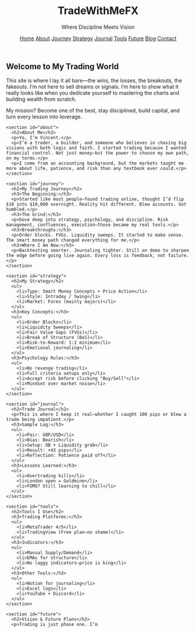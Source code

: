 <!DOCTYPE html>
<html lang="en">
<head>
  <meta charset="UTF-8" />
  <meta name="viewport" content="width=device-width, initial-scale=1.0"/>
  <title>TradeWithMeFX | My Trading Journey</title>
  <link rel="stylesheet" href="style.css" />
</head>
<body>
  <header>
    <div class="branding">
      <h1>TradeWithMeFX</h1>
      <p>Where Discipline Meets Vision</p>
    </div>
    <nav>
      <a href="#home">Home</a>
      <a href="#about">About</a>
      <a href="#journey">Journey</a>
      <a href="#strategy">Strategy</a>
      <a href="#journal">Journal</a>
      <a href="#tools">Tools</a>
      <a href="#future">Future</a>
      <a href="#blog">Blog</a>
      <a href="#contact">Contact</a>
    </nav>
  </header>

  <main>
    <section id="home">
      <h2>Welcome to My Trading World</h2>
      <p>This site is where I lay it all bare—the wins, the losses, the breakouts, the fakeouts. I’m not here to sell dreams or signals. I’m here to show what it really looks like when you dedicate yourself to mastering the charts and building wealth from scratch.</p>
      <p>My mission? Become one of the best, stay disciplined, build capital, and turn every lesson into leverage.</p>
    </section>

    <section id="about">
      <h2>About Me</h2>
      <p>Yo, I’m Vincent.</p>
      <p>I’m a trader, a builder, and someone who believes in chasing big visions with both logic and faith. I started trading because I wanted financial control. Not just money—but the power to choose my own path, on my terms.</p>
      <p>I come from an accounting background, but the markets taught me more about life, patience, and risk than any textbook ever could.</p>
    </section>

    <section id="journey">
      <h2>My Trading Journey</h2>
      <h3>The Beginning:</h3>
      <p>Started like most people—found trading online, thought I’d flip $10 into $10,000 overnight. Reality hit different. Blew accounts. Got humbled.</p>
      <h3>The Grind:</h3>
      <p>Dove deep into strategy, psychology, and discipline. Risk management, confluences, execution—those became my real tools.</p>
      <h3>Breakthroughs:</h3>
      <p>Order blocks. FVGs. Liquidity sweeps. It started to make sense. The smart money path changed everything for me.</p>
      <h3>Where I Am Now:</h3>
      <p>Backtesting smarter. Journaling tighter. Still on demo to sharpen the edge before going live again. Every loss is feedback, not failure.</p>
    </section>

    <section id="strategy">
      <h2>My Strategy</h2>
      <ul>
        <li>Type: Smart Money Concepts + Price Action</li>
        <li>Style: Intraday / Swing</li>
        <li>Market: Forex (mainly majors)</li>
      </ul>
      <h3>Key Concepts:</h3>
      <ul>
        <li>Order Blocks</li>
        <li>Liquidity Sweeps</li>
        <li>Fair Value Gaps (FVGs)</li>
        <li>Break of Structure (BoS)</li>
        <li>Risk-to-Reward: 1:2 minimum</li>
        <li>Emotional journaling</li>
      </ul>
      <h3>Psychology Rules:</h3>
      <ul>
        <li>No revenge trading</li>
        <li>Full criteria setups only</li>
        <li>Accept risk before clicking "Buy/Sell"</li>
        <li>Mindset over market noise</li>
      </ul>
    </section>

    <section id="journal">
      <h2>Trade Journal</h2>
      <p>This is where I keep it real—whether I caught 100 pips or blew a trade being impatient.</p>
      <h3>Sample Log:</h3>
      <ul>
        <li>Pair: GBP/USD</li>
        <li>Bias: Bearish</li>
        <li>Setup: OB + Liquidity grab</li>
        <li>Result: +43 pips</li>
        <li>Reflection: Patience paid off</li>
      </ul>
      <h3>Lessons Learned:</h3>
      <ul>
        <li>Overtrading kills</li>
        <li>London open = Goldmine</li>
        <li>FOMO? Still learning to chill</li>
      </ul>
    </section>

    <section id="tools">
      <h2>Tools I Use</h2>
      <h3>Trading Platforms:</h3>
      <ul>
        <li>MetaTrader 4/5</li>
        <li>TradingView (Free plan—no shame)</li>
      </ul>
      <h3>Indicators:</h3>
      <ul>
        <li>Manual Supply/Demand</li>
        <li>EMAs for structure</li>
        <li>No laggy indicators—price is king</li>
      </ul>
      <h3>Other Tools:</h3>
      <ul>
        <li>Notion for journaling</li>
        <li>Excel logs</li>
        <li>YouTube + Discord</li>
      </ul>
    </section>

    <section id="future">
      <h2>Vision & Future Plans</h2>
      <p>Trading is just phase one. I’m 
